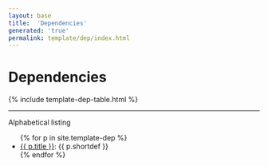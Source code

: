 ```yaml
---
layout: base
title:  'Dependencies'
generated: 'true'
permalink: template/dep/index.html
---
```


# Dependencies

{% include template-dep-table.html %}

----------

Alphabetical listing

<ul>
{% for p in site.template-dep %}
  <li><a href="{{ p.title }}.html" class="doclabel">{{ p.title }}</a>: {{ p.shortdef }}</li>
{% endfor %}
</ul>
